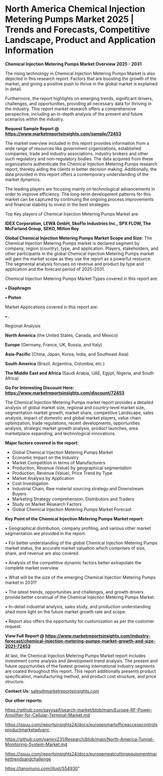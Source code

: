 # North America Chemical Injection Metering Pumps Market 2025 | Trends and Forecasts, Competitive Landscape, Product and Application Information

<Strong> Chemical Injection Metering Pumps Market Overview 2025 - 2031</strong>

The rising technology in Chemical Injection Metering Pumps Market is also depicted in this research report. Factors that are boosting the growth of the market, and giving a positive push to thrive in the global market is explained in detail.

Furthermore, the report highlights on emerging trends, significant drivers, challenges, and opportunities, providing all necessary data for thriving in the industry. This report market research offers a comprehensive perspective, including an in-depth analysis of the present and future scenarios within the industry.

<strong>Request Sample Report @ <a href=https://www.marketreportsinsights.com/sample/72453>https://www.marketreportsinsights.com/sample/72453</a></strong>

The market overview included in this report provides information from a wide range of resources like government organizations, established companies, trade and industry associations, industry brokers and other such regulatory and non-regulatory bodies. The data acquired from these organizations authenticate the Chemical Injection Metering Pumps research report, thereby aiding the clients in better decision making. Additionally, the data provided in this report offers a contemporary understanding of the market dynamics.

The leading players are focusing mainly on technological advancements in order to improve efficiency. The long-term development patterns for this market can be captured by continuing the ongoing process improvements and financial stability to invest in the best strategies.

Top Key players of Chemical Injection Metering Pumps Market are:

<strong>IDEX Corporation, LEWA GmbH, SkoFlo Industries Inc., SPX FLOW, The McFarland Group, SEKO, Milton Roy</strong>

<strong><b>Global Chemical Injection Metering Pumps Market Scope and Size:</b></strong>
The Chemical Injection Metering Pumps market is declared segment by company, region (country), type, and application. Players, stakeholders, and other participants in the global Chemical Injection Metering Pumps market will gain the market scope as they use the report as a powerful resource. The segmental analysis focuses on revenue and product by type and application and the forecast period of 2025-2031.

Chemical Injection Metering Pumps Market Types covered in this report are:

<strong>• Diaphragm

• Piston</strong>

Market Applications covered in this report are:

<strong>• .</strong> 

Regional Analysis

<strong>North America</strong> (the United States, Canada, and Mexico)

<strong>Europe</strong> (Germany, France, UK, Russia, and Italy)

<strong>Asia-Pacific</strong> (China, Japan, Korea, India, and Southeast Asia)

<strong>South America</strong> (Brazil, Argentina, Colombia, etc.)

<strong>The Middle East and Africa</strong> (Saudi Arabia, UAE, Egypt, Nigeria, and South Africa)

<strong>Go For Interesting Discount Here: <a href=https://www.marketreportsinsights.com/discount/72453>https://www.marketreportsinsights.com/discount/72453</a></strong>

The Chemical Injection Metering Pumps market report provides a detailed analysis of global market size, regional and country-level market size, segmentation market growth, market share, competitive Landscape, sales analysis, impact of domestic and global market players, value chain optimization, trade regulations, recent developments, opportunities analysis, strategic market growth analysis, product launches, area marketplace expanding, and technological innovations.

<strong><b>Major factors covered in the report:</b></strong>
<ul>
  <li>Global Chemical Injection Metering Pumps Market </li>
  <li>Economic Impact on the Industry</li>
  <li>Market Competition in terms of Manufacturers</li>
  <li>Production, Revenue (Value) by geographical segmentation</li>
  <li>Production, Revenue (Value), Price Trend by Type</li>
  <li>Market Analysis by Application</li>
  <li>Cost Investigation</li>
  <li>Industrial Chain, Raw material sourcing strategy and Downstream Buyers</li>
  <li>Marketing Strategy comprehension, Distributors and Traders</li>
  <li>Study on Market Research Factors</li>
  <li>Global Chemical Injection Metering Pumps Market Forecast</li>
</ul>

<strong><b>Key Point of the Chemical Injection Metering Pumps Market report:</b></strong>

• Geographical distribution, company profiling, and various other market segmentation are provided in the report.

• For better understanding of the global Chemical Injection Metering Pumps market status, the accurate market valuation which comprises of size, share, and revenue are also covered.

• Analysis of the competitive dynamic factors better extrapolate the complete market overview

• What will be the size of the emerging Chemical Injection Metering Pumps market in 2031?

• The latest trends, opportunities and challenges, and growth drivers provide better construal of the Chemical Injection Metering Pumps Market.

• In-detail industrial analysis, sales study, and production understanding shed more light on the future market growth rate and scope.

• Report also offers the opportunity for customization as per the customer request.

<strong><b>View Full Report @ <a href=https://www.marketreportsinsights.com/industry-forecast/chemical-injection-metering-pumps-market-growth-and-size-2021-72453>https://www.marketreportsinsights.com/industry-forecast/chemical-injection-metering-pumps-market-growth-and-size-2021-72453</a></b></strong>


At last, the Chemical Injection Metering Pumps Market report includes investment come analysis and development trend analysis. The present and future opportunities of the fastest growing international industry segments are coated throughout this report. This report additionally presents product specification, manufacturing method, and product cost structure, and price structure.

<strong>Contact Us:</strong>
sales@marketreportsinsights.com

<strong>Our other reports:</strong>

<a href=https://github.com/sayysaif/search-market/blob/main/Europe-RF-Power-Amplifier-for-Cellular-Terminal-Market.md>https://github.com/sayysaif/search-market/blob/main/Europe-RF-Power-Amplifier-for-Cellular-Terminal-Market.md</a>

<a href=https://issuu.com/reportsinsights24/docs/europesmartofficeaccesscontrolsproductmarketadvanc>https://issuu.com/reportsinsights24/docs/europesmartofficeaccesscontrolsproductmarketadvanc</a>

<a href=https://github.com/yamini231/Research/blob/main/North-America-Tunnel-Monitoring-System-Market.md>https://github.com/yamini231/Research/blob/main/North-America-Tunnel-Monitoring-System-Market.md</a>

<a href=https://issuu.com/reportsinsights24/docs/europemeatcuttingequipmentmarkettrendsandchallenge>https://issuu.com/reportsinsights24/docs/europemeatcuttingequipmentmarkettrendsandchallenge</a>

<a href=https://tanomuno.com/illust/554930>https://tanomuno.com/illust/554930</a>"
